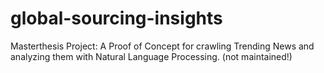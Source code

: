 # global-sourcing-insights
Masterthesis Project: A Proof of Concept for crawling Trending News and analyzing them with Natural Language Processing. (not maintained!)
